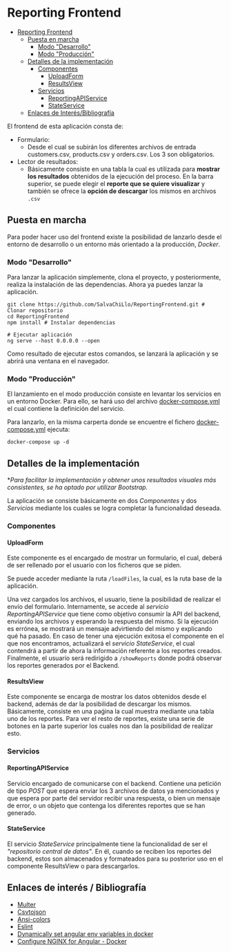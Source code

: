 # Reporting Frontend

- [Reporting Frontend](#reporting-frontend)
  - [Puesta en marcha](#puesta-en-marcha)
    - [Modo "Desarrollo"](#modo-desarrollo)
    - [Modo "Producción"](#modo-producción)
  - [Detalles de la implementación](#detalles-de-la-implementación)
    - [Componentes](#componentes)
      - [UploadForm](#uploadform)
      - [ResultsView](#resultsview)
    - [Servicios](#servicios)
      - [ReportingAPIService](#reportingapiservice)
      - [StateService](#stateservice)
  - [Enlaces de Interés/Bibliografía](#enlaces-de-interés--bibliografía)

El frontend de esta aplicación consta de:

- Formulario:
  - Desde el cual se subirán los diferentes archivos de entrada
    customers.csv, products.csv y orders.csv. Los 3 son obligatorios.
- Lector de resultados:
  - Básicamente consiste en una tabla la cual es utilizada para **mostrar los resultados** obtenidos de la ejecución del proceso. En la barra superior, se puede elegir el **reporte que se quiere visualizar** y también se ofrece la **opción de descargar** los mismos en archivos `.csv`

## Puesta en marcha

Para poder hacer uso del frontend existe la posibilidad de lanzarlo desde el entorno de desarrollo o un entorno más orientado a la producción, _Docker_.

### Modo "Desarrollo"

Para lanzar la aplicación simplemente, clona el proyecto, y posteriormente, realiza la instalación de las dependencias. Ahora ya puedes lanzar la aplicación.

```
git clone https://github.com/SalvaChiLlo/ReportingFrontend.git # Clonar repositorio
cd ReportingFrontend
npm install # Instalar dependencias

# Ejecutar aplicación
ng serve --host 0.0.0.0 --open
```

Como resultado de ejecutar estos comandos, se lanzará la aplicación y se abrirá una ventana en el navegador.

### Modo "Producción"

El lanzamiento en el modo producción consiste en levantar los servicios en un entorno Docker. Para ello, se hará uso del archivo [docker-compose.yml](https://github.com/SalvaChiLlo/ReportingFrontend/blob/main/docker-compose.yml) el cual contiene la definición del servicio.

Para lanzarlo, en la misma carperta donde se encuentre el fichero [docker-compose.yml](https://github.com/SalvaChiLlo/ReportingFrontend/blob/main/docker-compose.yml) ejecuta:

```
docker-compose up -d
```

## Detalles de la implementación

\*_Para facilitar la implementación y obtener unos resultados visuales más consistentes, se ha optado por utilizar Bootstrap._

La aplicación se consiste básicamente en dos _Componentes_ y dos _Servicios_ mediante los cuales se logra completar la funcionalidad deseada.

### Componentes

#### UploadForm

Este componente es el encargado de mostrar un formulario, el cual, deberá de ser rellenado por el usuario con los ficheros que se piden.

Se puede acceder mediante la ruta `/loadFiles`, la cual, es la ruta base de la aplicación.

Una vez cargados los archivos, el usuario, tiene la posibilidad de realizar el envío del formulario. Internamente, se accede al _servicio ReportingAPIService_ que tiene como objetivo consumir la API del backend, enviando los archivos y esperando la respuesta del mismo. Si la ejecución es errónea, se mostrará un mensaje advirtiendo del mismo y explicando qué ha pasado.
En caso de tener una ejecución exitosa el componente en el que nos encontramos, actualizará el _servicio StateService_, el cual contendrá a partir de ahora la información referente a los reportes creados.
Finalmente, el usuario será redirigido a `/showReports` donde podrá observar los reportes generados por el Backend.

#### ResultsView

Este componente se encarga de mostrar los datos obtenidos desde el backend, además de dar la posibilidad de descargar los mismos.
Básicamente, consiste en una paǵina la cual muestra mediante una tabla uno de los reportes.
Para ver el resto de reportes, existe una serie de botones en la parte superior los cuales nos dan la posibilidad de realizar esto.

### Servicios

#### ReportingAPIService

Servicio encargado de comunicarse con el backend. Contiene una petición de tipo _POST_ que espera enviar los 3 archivos de datos ya mencionados y que espera por parte del servidor recibir una respuesta, o bien un mensaje de error, o un objeto que contenga los diferentes reportes que se han generado.

#### StateService

El servicio _StateService_ principalmente tiene la funcionalidad de ser el _"repositorio central de datos"_. En él, cuando se reciben los reportes del backend, estos son almacenados y formateados para su posterior uso en el componente ResultsView o para descargarlos.

## Enlaces de interés / Bibliografía

* [Multer](http://expressjs.com/en/resources/middleware/multer.html)
* [Csvtojson](https://www.npmjs.com/package/csvtojson)
* [Ansi-colors](https://www.npmjs.com/package/ansi-colors)
* [Eslint](https://www.npmjs.com/package/eslint)
* [Dynamically set angular env variables in docker](https://nkpremices.com/dynamically-set-angular-env-variables-in-docker/)
* [Configure NGINX for Angular - Docker](https://dev.to/oneofthedevs/docker-angular-nginx-37e4)
